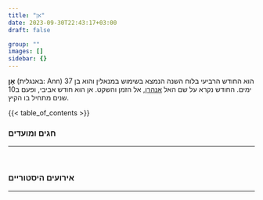 ```yaml
---
title: "אן"
date: 2023-09-30T22:43:17+03:00
draft: false

group: ""
images: []
sidebar: {}
---
```


**אָן** (באנגלית: Ann) הוא החודש הרביעי בלוח השנה הנמצא בשימוש במנאלין והוא בן 37 ימים. החודש נקרא על שם האל [אנהרן](../../../deities/anhern), אל הזמן והשקט. אן הוא חודש אביבי, ופעם ב10 שנים מתחיל בו הקיץ.

<!--more-->

{{< table_of_contents >}}

### חגים ומועדים

---

&nbsp;

### אירועים היסטוריים

---
